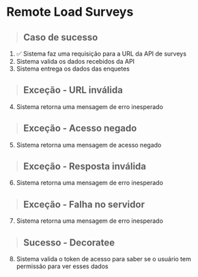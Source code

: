 # Remote Load Surveys

> ## Caso de sucesso
1. ✅ Sistema faz uma requisição para a URL da API de surveys
2. Sistema valida os dados recebidos da API
3. Sistema entrega os dados das enquetes

> ## Exceção - URL inválida
4. Sistema retorna uma mensagem de erro inesperado

> ## Exceção - Acesso negado
5. Sistema retorna uma mensagem de acesso negado

> ## Exceção - Resposta inválida
6. Sistema retorna uma mensagem de erro inesperado

> ## Exceção - Falha no servidor
7. Sistema retorna uma mensagem de erro inesperado

> ## Sucesso - Decoratee
8. Sistema valida o token de acesso para saber se o usuário tem permissão para ver esses dados